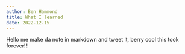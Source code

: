 ```yaml
---
author: Ben Hammond
title: What I learned
date: 2022-12-15
---
```


Hello me make da note in markdown and tweet it, berry cool this took forever!!!
